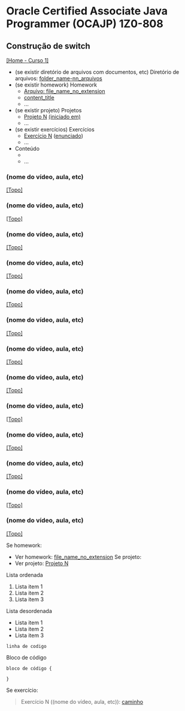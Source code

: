 # Oracle Certified Associate Java Programmer (OCAJP) 1Z0-808

## Construção de switch
[[Home - Curso 1]](../../README.md#curso-1)<br />

- (se existir diretório de arquivos com documentos, etc) Diretório de arquivos: [folder_name-nn_arquivos](folder_link)
- (se existir homework) Homework
  - [Arquivo: file_name_no_extension](file_link)
  - [content_title](content_link)
  - ...
- (se existir projeto) Projetos
  - [Projeto N](folder_link-proj_nn) [(iniciado em)](#started_in_content_link)
  - ...
- (se existir exercícios) Exercícios
  - [Exercício N](folder_link-exercicio_nn) ([enunciado](#statement_content_link))
  - ...
- Conteúdo
  - []()
  - ...

### (nome do vídeo, aula, etc)
[[Topo]](#)<br />



### (nome do vídeo, aula, etc)
[[Topo]](#)<br />



### (nome do vídeo, aula, etc)
[[Topo]](#)<br />



### (nome do vídeo, aula, etc)
[[Topo]](#)<br />



### (nome do vídeo, aula, etc)
[[Topo]](#)<br />



### (nome do vídeo, aula, etc)
[[Topo]](#)<br />



### (nome do vídeo, aula, etc)
[[Topo]](#)<br />



### (nome do vídeo, aula, etc)
[[Topo]](#)<br />



### (nome do vídeo, aula, etc)
[[Topo]](#)<br />



### (nome do vídeo, aula, etc)
[[Topo]](#)<br />



### (nome do vídeo, aula, etc)
[[Topo]](#)<br />



### (nome do vídeo, aula, etc)
[[Topo]](#)<br />



### (nome do vídeo, aula, etc)
[[Topo]](#)<br />


Se homework:
- Ver homework: [file_name_no_extension](file_link)
Se projeto:
- Ver projeto: [Projeto N](folder_link-proj_nn)

Lista ordenada
1. Lista item 1
2. Lista item 2
3. Lista item 3

Lista desordenada
- Lista item 1
- Lista item 2
- Lista item 3

`linha de codigo`

Bloco de código

```
bloco de código {

}
```

Se exercício:
> Exercício N ((nome do vídeo, aula, etc)): [caminho](pasta_exercicio-exercicio_nn)
